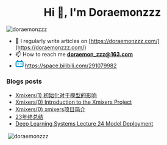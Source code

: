 <!--

### Hi there 👋

**Doraemonzzz/Doraemonzzz** is a ✨ _special_ ✨ repository because its `README.md` (this file) appears on your GitHub profile.

Here are some ideas to get you started:

- 🔭 I’m currently working on ...
- 🌱 I’m currently learning ...
- 👯 I’m looking to collaborate on ...
- 🤔 I’m looking for help with ...
- 💬 Ask me about ...
- 📫 How to reach me: ...
- 😄 Pronouns: ...
- ⚡ Fun fact: ...
-->



<h1 align="center">Hi 👋, I'm Doraemonzzz</h1>
<p align="left"> <img src="https://komarev.com/ghpvc/?username=doraemonzzz&label=Profile%20views&color=0e75b6&style=flat" alt="doraemonzzz" /> </p>

- 📝 I regularly write articles on [https://doraemonzzz.com/](https://doraemonzzz.com/)
- 📫 How to reach me **doraemon_zzz@163.com**
- ![](./bilibili.png) https://space.bilibili.com/291079982

### Blogs posts
<!-- BLOG-POST-LIST:START -->
- [Xmixers&lpar;1&rpar; 初始化对于模型的影响](http://www.doraemonzzz.com/2024/11/18/2024-11-18-Xmixers(1)-%E5%88%9D%E5%A7%8B%E5%8C%96%E5%AF%B9%E4%BA%8E%E6%A8%A1%E5%9E%8B%E7%9A%84%E5%BD%B1%E5%93%8D/)
- [Xmixers&lpar;0&rpar; Introduction to the Xmixers Project](http://www.doraemonzzz.com/2024/11/18/2024-11-18-Xmixers(0)-Introduction-to-the-Xmixers-Project/)
- [Xmixers&lpar;0&rpar; xmixers项目简介](http://www.doraemonzzz.com/2024/11/18/2024-11-18-Xmixers(0)-xmixers%E9%A1%B9%E7%9B%AE%E7%AE%80%E4%BB%8B/)
- [23年终总结](http://www.doraemonzzz.com/2023/12/30/2023-12-30-23%E5%B9%B4%E7%BB%88%E6%80%BB%E7%BB%93/)
- [Deep Learning Systems Lecture 24 Model Deployment](http://www.doraemonzzz.com/2023/02/20/2023-2-20-Deep-Learning-Systems-Lecture-24-Model-Deployment/)
<!-- BLOG-POST-LIST:END -->

<p>&nbsp;<img align="center" src="https://github-readme-stats.vercel.app/api?username=doraemonzzz&show_icons=true&locale=en" alt="doraemonzzz" /></p>